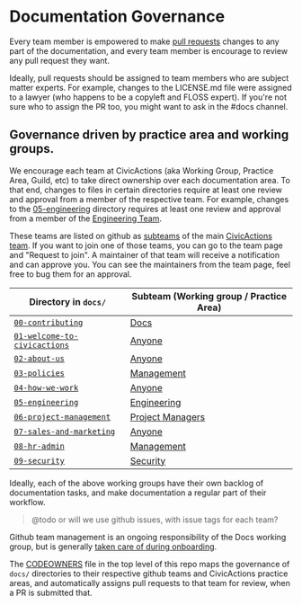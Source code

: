 # Documentation Governance

Every team member is empowered to make [pull requests](git-workflow.md) changes to any part of the documentation, and every team member is encourage to review any pull request they want.

Ideally, pull requests should be assigned to team members who are subject matter experts. For example, changes to the LICENSE.md file were assigned to a lawyer (who happens to be a copyleft and FLOSS expert).  If you're not sure who to assign the PR too, you might want to ask in the #docs channel.

## Governance driven by practice area and working groups.

We encourage each team at CivicActions (aka Working Group, Practice Area, Guild, etc) to take direct ownership over each documentation area. To that end, changes to files in certain directories require at least one review and approval from a member of the respective team. For example, changes to the [05-engineering](../05-engineering/README) directory requires at least one review and approval from a member of the [Engineering Team](https://github.com/orgs/CivicActions/teams/engineering/members).

These teams are listed on github as [subteams](https://github.com/orgs/CivicActions/teams/civicactions-team/teams) of the main [CivicActions team](https://github.com/orgs/CivicActions/teams/civicactions-team). If you want to join one of those teams, you can go to the team page and "Request to join". A maintainer of that team will receive a notification and can approve you. You can see the maintainers from the team page, feel free to bug them for an approval.

| **Directory in `docs/`** | **Subteam (Working group / Practice Area)**   |
|---|---|
| [`00-contributing`](README/) | [Docs](https://github.com/orgs/CivicActions/teams/docs/members) |
| [`01-welcome-to-civicactions`](../01-welcome-to-civicactions/README/)  | [Anyone](https://github.com/orgs/CivicActions/teams/civicactions-team/members) |
| [`02-about-us`](../02-about-us/README/) | [Anyone](https://github.com/orgs/CivicActions/teams/civicactions-team/members)  |
| [`03-policies`](../03-policies/README/)  | [Management](https://github.com/orgs/CivicActions/teams/management/members) |
| [`04-how-we-work`](../04-how-we-work/README/)   | [Anyone](https://github.com/orgs/CivicActions/teams/civicactions-team/members) |
| [`05-engineering`](../05-engineering/README/) | [Engineering](https://github.com/orgs/CivicActions/teams/engineering/members)  |
| [`06-project-management`](../06-project-management/README/)  |  [Project Managers](https://github.com/orgs/CivicActions/teams/pm/members) |
| [`07-sales-and-marketing`](../07-sales-and-marketing/README/) | [Anyone](https://github.com/orgs/CivicActions/teams/civicactions-team/members)  |
| [`08-hr-admin`](../08-hr-admin/README/) |  [Management](https://github.com/orgs/CivicActions/teams/management/members)  |
| [`09-security`](../09-security/README/) | [Security](https://github.com/orgs/CivicActions/teams/security/members)  |

Ideally, each of the above working groups have their own backlog of documentation tasks, and make documentation a regular part of their workflow.

> @todo or will we use github issues, with issue tags for each team?

Github team management is an ongoing responsibility of the Docs working group, but is generally [taken care of during onboarding]( https://trello.com/c/I5L6gPiQ/174-add-to-github).

The [CODEOWNERS](https://github.com/civicactions/handbook/blob/master/CODEOWNERS) file in the top level of this repo maps the governance of `docs/` directories to their respective github teams and CivicActions practice areas, and automatically assigns pull requests to that team for review, when a PR is submitted that.